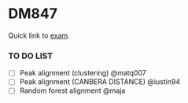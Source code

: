 # DM847

Quick link to [exam](http://www.imada.sdu.dk/~jbaumbac/download/teaching/ws17-18/DM847/project/bioinformatics_intro_class_project.pdf).

### TO DO LIST

- [ ] Peak alignment (clustering) @matq007
- [ ] Peak alignment (CANBERA DISTANCE) @iustin94
- [ ] Random forest alignment @maja